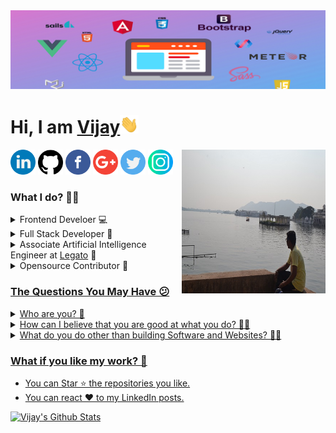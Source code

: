 <img src="https://github.com/vijaygehlot/vijaygehlot/blob/master/banner.png" />

<h1>Hi, I am <a href="https://github.com/vijaygehlot">Vijay</a><img src="https://raw.githubusercontent.com/ABSphreak/ABSphreak/master/gifs/Hi.gif" width="30px"></h1>
<img align='right' src="https://github.com/vijaygehlot/vijaygehlot/blob/master/my_image.JPG" width="230" />

<a href="https://www.linkedin.com/in/vijay-gehlot-669358120"><img src="https://github.com/vijaygehlot/vijaygehlot/blob/master/logos/linkedin.png" width="40" /></a>
<a href="https://github.com/vijaygehlot/"><img src="https://github.com/vijaygehlot/vijaygehlot/blob/master/logos/github-logo.png" width="40" /></a>
<a href="https://www.facebook.com/vijay.gehlot.102/"><img src="https://github.com/vijaygehlot/vijaygehlot/blob/master/logos/facebook.png" width="40" /></a>
<a href="mailto:vijaygehlot208@gmail.com"><img src="https://github.com/vijaygehlot/vijaygehlot/blob/master/logos/google-plus.png" width="40" /></a>
<a href="https://twitter.com/vijaygehlot208"><img src="https://github.com/vijaygehlot/vijaygehlot/blob/master/logos/twitter.png" width="40" /></a>
<a href="https://www.instagram.com/vijaygehlot208/"><img src="https://github.com/vijaygehlot/vijaygehlot/blob/master/logos/instagram.png" width="40" /></a>

<h3>What I do? 👨‍💻</h3>
<details>
<summary>Frontend Develoer 💻</summary>
<ul>
  <li><a href="https://mypractice-webapp.herokuapp.com/">Static Web Page</a></li>
  <li><a href="https://github.com/vijaygehlot/theme-UI">Theme UI</a></li>
  <li><a href="https://github.com/vijaygehlot/PodShare-UI">PodShare UI</a></li>
  <li>Many more on and out of Github...</li>
</ul>
</details>
<details>
<summary>Full Stack Developer 🍥</summary>
  <ul>
    <li><a href="https://github.com/vijaygehlot/feedshub">FeedsHub</a></li>
    <li><a href="https://github.com/vijaygehlot/trello-app-clone">Trello-App Clone</a></li>
    <li><a href="https://github.com/vijaygehlot/emitra-seva-web-Application">Emitra Seva Application</a></li>
    <li><a href="https://github.com/vijaygehlot/Photofie">Photofie</a></li>
    <li>Many more on and out of Github...</li>
  </ul>
</details>
<details>
  <summary>Associate Artificial Intelligence Engineer at <a href="https://www.legatohealth.com/">Legato</a> 🤖</summary>
  <ul>
    <li>Working on core AI products to simplify healthcare system at scale.</li>
    <li>Applying AI on different large problems in the field of Oncology, Process Improvement and Rapid Engineeing.</li>
  </ul>
</details>

<details>
<summary>Opensource Contributor 📝</summary>
  <ul>
    <li> You can also scroll down and get the information on my <a href="https://github.com/vijaygehlot"> github profile </li>
  </ul>
</details>

<h3>The Questions You May Have 😕</h3>
<details>
  <summary>Who are you? 👨</summary>
  <pre>
  A passionate individual who always thrive to work on end to end products which develop sustainable and scalable social and
  technical systems to create impact.<br>
  My name describes my qualities,
  V: Victorious
  I: Idealistic
  J: Justice
  A: Active Learner
  Y: Youthful
 
  </pre>
</details>
<details>
  <summary>How can I believe that you are good at what you do? 🤷‍♂️</summary>
  <ul>
  
   <li>In July 2017, I have won the Android Development Challange which is organized by TECHGIG Code Gladiator. And I had Qualified for the Semi-final Round the this biggest Tech Challenge</li>
   <li>In April 2017,I was selected coordinator at the Innova Club of College.Here, I taught a college junior student about Android development and web development.</li>
   <li>In September 2018, I participated in the Smart India Hackathon and selected me as Team Leader and Project Leader.</li>
  </ul>
</details>
<details>
<summary>What do you do other than building Software and Websites? 💁‍♂️</summary>
  <ul>
    <li>I  always read  tech blogs ,learn about new Technologies and read about the enterprenaur</li>
    <li>I design, build and deploy beautiful websites. Whenever I am free, I am used to create designs in Figma.</li>
    <li>Whenever I am free, I read about international relations in all the countries of the world.  i try to get some knowledge from them.</li>
  </ul>
</details>

<h3>What if you like my work? 🤩</h3>
<ul>
  <li>You can Star ⭐ the repositories you like.</li>
  <li>You can react ❤️ to my LinkedIn posts.</li>
</ul>

[![Vijay's Github Stats](https://github-readme-stats.vercel.app/api?username=vijaygehlot&show_icons=true&count_private=true)](https://github.com/vijaygehlot/vijaygehlot/github-readme-stats)

